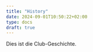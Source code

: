 ```yaml
---
title: "History"
date: 2024-09-01T10:50:22+02:00
type: docs
draft: true
---
```


Dies ist die Club-Geschichte.